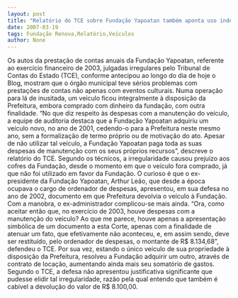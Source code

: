 ```yaml
---
layout: post
title: "Relatório do TCE sobre Fundação Yapoatan também aponta uso indevido de veículos"
date: 2007-03-19
tags: Fundação Renova,Relatório,Veículos
author: None
---
```

Os autos da prestação de contas anuais da Fundação Yapoatan, referente ao exercício financeiro de 2003, julgadas irregulares pelo Tribunal de Contas do Estado (TCE), conforme antecipou ao longo do dia de hoje o Blog, mostram que o órgão municipal teve sérios problemas com prestações de contas não apenas com eventos culturais.
Numa operação para lá de inusitada, um veículo ficou integralmente à disposição da Prefeitura, embora comprado com dinheiro da fundação, com outra finalidade.
“No que diz respeito às despesas com a manutenção do veículo, a equipe de auditoria destaca que a Fundação Yapoatan adquiriu um veículo novo, no ano de 2001, cedendo-o para a Prefeitura neste mesmo ano, sem a formalização de termo próprio ou de motivação do ato. Apesar de não utilizar tal veículo, a Fundação Yapoatan paga toda as suas despesas de manutenção com os seus próprios recursos”, descreve o relatório do TCE.
Segundo os técnicos, a irregularidade causou prejuízo aos cofres da Fundação, desde o momento em que o veículo fora comprado, já que não foi utilizado em favor da Fundação. 
O curioso é que o ex-presidente da Fundação Yapoatan, Arthur Leão, que desde a época ocupava o cargo de ordenador de despesas, apresentou, em sua defesa no ano de 2002, documento em que Prefeitura devolvia o veículo à Fundação. 
Com a manobra, o ex-administrador complicou-se mais ainda.
“Ora, como aceitar então que, no exercício de 2003, houve despesas com a manutenção do veículo? Ao que me parece, houve apenas a apresentação simbólica de um documento a esta Corte, apenas com a finalidade de atenuar um fato, que efetivamente não aconteceu, e, em assim sendo, deve ser restituído, pelo ordenador de despesas, o montante de R$ 8.134,68”, defendeu o TCE.
Por sua vez, estando o único veículo de sua propriedade à disposição da Prefeitura, resolveu a Fundação adquirir um outro, através de contrato de locação, aumentando ainda mais seu somatório de gastos. 
Segundo o TCE, a defesa não apresentou justificativa significante que pudesse elidir tal irregularidade, razão pela qual entendo que também é cabível a devolução do valor de R$ 8.100,00. 